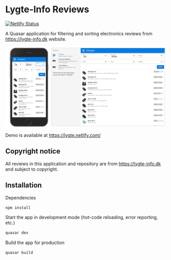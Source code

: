 # Lygte-Info Reviews

[![Netlify Status](https://api.netlify.com/api/v1/badges/438c875e-54b1-4986-8274-d554710bbe1b/deploy-status)](https://app.netlify.com/sites/lygte/deploys)

A Quasar application for filtering and sorting electronics reviews from https://lygte-info.dk website.

![Screenshots](doc/preview.png)

Demo is available at https://lygte.netlify.com/

## Copyright notice

All reviews in this application and repository are from https://lygte-info.dk and subject to copyright.

## Installation

Dependencies
```bash
npm install
```
Start the app in development mode (hot-code reloading, error reporting, etc.)
```bash
quasar dev
```
Build the app for production
```bash
quasar build
```

